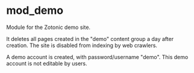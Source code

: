 mod_demo
========

Module for the Zotonic demo site.

It deletes all pages created in the "demo" content group a day after creation.
The site is disabled from indexing by web crawlers.

A demo account is created, with password/username "demo".
This demo account is not editable by users.

